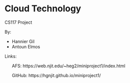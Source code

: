 # Cloud Technology

CS117 Project

By:
<ul>
<li>Hannier Gil</li>
<li>Antoun Elmos</li>
</ul>

Links:
<ul>
AFS:
https://web.njit.edu/~heg2/miniproject1/index.html
</ul>
<ul>
GitHub:
https://hgnjit.github.io/miniproject1/
</ul>

